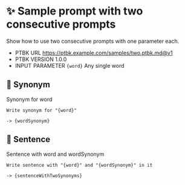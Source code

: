 # ✨ Sample prompt with two consecutive prompts

Show how to use two consecutive prompts with one parameter each.

-   PTBK URL https://ptbk.example.com/samples/two.ptbk.md@v1
-   PTBK VERSION 1.0.0
-   INPUT  PARAMETER `{word}` Any single word

## 💬 Synonym

Synonym for word

```text
Write synonym for "{word}"
```

`-> {wordSynonym}`

## 💬 Sentence

Sentence with word and wordSynonym

```text
Write sentence with "{word}" and "{wordSynonym}" in it
```

`-> {sentenceWithTwoSynonyms}`
